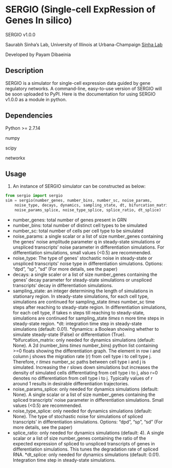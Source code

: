 # SERGIO (Single-cell ExpRession of Genes In silico)
SERGIO v1.0.0

Saurabh Sinha’s Lab, University of Illinois at Urbana-Champaign [Sinha Lab](https://www.sinhalab.net/sinha-s-home)

Developed by Payam Dibaeinia

## Description
SERGIO is a simulator for single-cell expression data guided by gene regulatory networks. A command-line, easy-to-use version of SERGIO will be soon uploaded to PyPI. Here is the documentation for using SERGIO v1.0.0 as a module in python.

## Dependencies
Python >= 2.7.14

numpy

scipy

networkx


## Usage
1. An instance of SERGIO simulator can be constructed as below:

```python
from sergio import sergio
sim = sergio(number_genes, number_bins, number_sc, noise_params,
    noise_type, decays, dynamics, sampling_state, dt, bifurcation_matrix, 
    noise_params_splice, noise_type_splice, splice_ratio, dt_splice)
```

* number_genes: total number of genes present in GRN
* number_bins: total number of distinct cell types to be simulated
* number_sc: total number of cells per cell type to be simulated
* noise_params: a single scalar or a list of size number_genes containing the genes’ noise amplitude parameter q in steady-state simulations or unspliced transcripts’ noise parameter in differentiation simulations. For differentiation simulations, small values (<0.5) are recommended.
* noise_type: The type of genes' stochastic noise in steady-state or unspliced transcripts' noise type in differentiation simulations. Options: “dpd”, “sp”, “sd” (For more details, see the paper)
* decays: a single scaler or a list of size number_genes containing the genes’ decay parameter for steady-state simulations or unspliced transcripts’ decay in differentiation simulations.
* sampling_state: an integer determining the length of simulations in stationary region. In steady-state simulations, for each cell type, simulations are continued for sampling_state $times$ number_sc time steps after reaching to steady-state region. In differentiation simulations, for each cell type, if takes n steps till reaching to steady-state, simulations are continued for sampling_state $times$ n more time steps in steady-state region. 
*dt: integration time step in steady-state simulations (default: 0.01).
*dynamics: a Boolean showing whether to simulate steady-state (False) or differentiation (True).
*bifurcation_matrix: only needed for dynamics simulations (default: None). A 2d (number_bins $times$ number_bins) python list containing >=0 floats showing the differentiation graph. The element in row i and column j shows the migration rate (r) from cell type i to cell type j. Therefore, r $times$ number_sc paths between cell type i and j is simulated. Increasing the r slows down simulations but increases the density of simulated cells differentiating from cell type i to j, also r=0 denotes no differentiation from cell type i to j. Typically values of r around 1 results in desirable differentiation trajectories.
* noise_params_splice: only needed for dynamics simulations (default: None). A single scalar or a list of size number_genes containing the spliced transcripts’ noise parameter in differentiation simulations. Small values (<0.5) are recommended.
* noise_type_splice: only needed for dynamics simulations (default: None). The type of stochastic noise for simulations of spliced transcripts’ in differentiation simulations. Options: “dpd”, “sp”, “sd” (For more details, see the paper)
* splice_ratio: only needed for dynamics simulations (default: 4). A single scalar or a list of size number_genes containing the ratio of the expected expression of spliced to unspliced transcripts of genes in differentiation simulations. This tunes the degradation rate of spliced RNA.
*dt_splice: only needed for dynamics simulations (default: 0.01). Integration time step in steady-state simulations.
